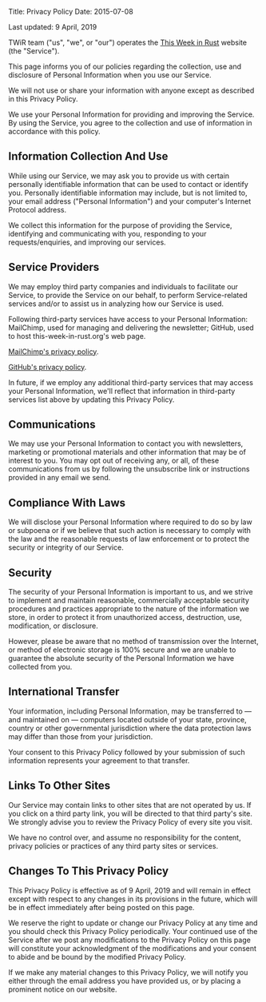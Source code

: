 Title: Privacy Policy
Date: 2015-07-08

Last updated: 9 April, 2019

TWiR team ("us", "we", or "our") operates the <a href="http://this-week-in-rust.org/">This Week in Rust</a> website (the "Service").

This page informs you of our policies regarding the collection, use and disclosure of Personal Information when you use our Service.

We will not use or share your information with anyone except as described in this Privacy Policy.

We use your Personal Information for providing and improving the Service. By using the Service, you agree to the collection and use of information in accordance with this policy.

## Information Collection And Use

While using our Service, we may ask you to provide us with certain personally identifiable information that can be used to contact or identify you. Personally identifiable information may include, but is not limited to, your email address ("Personal Information") and your computer's Internet Protocol address.

We collect this information for the purpose of providing the Service, identifying and communicating with you, responding to your requests/enquiries, and improving our services.

## Service Providers

We may employ third party companies and individuals to facilitate our Service, to provide the Service on our behalf, to perform Service-related services and/or to assist us in analyzing how our Service is used.

Following third-party services have access to your Personal Information: MailChimp, used for managing and delivering the newsletter; GitHub, used to host this-week-in-rust.org's web page.

[MailChimp's privacy policy](https://mailchimp.com/legal/privacy/#3._Privacy_for_Contacts).

[GitHub's privacy policy](https://help.github.com/en/articles/github-privacy-statement).

In future, if we employ any additional third-party services that may access your Personal Information, we'll reflect that information in third-party services list above by updating this Privacy Policy.

## Communications

We may use your Personal Information to contact you with newsletters, marketing or promotional materials and other information that may be of interest to you. You may opt out of receiving any, or all, of these communications from us by following the unsubscribe link or instructions provided in any email we send.

## Compliance With Laws

We will disclose your Personal Information where required to do so by law or subpoena or if we believe that such action is necessary to comply with the law and the reasonable requests of law enforcement or to protect the security or integrity of our Service.

## Security

The security of your Personal Information is important to us, and we strive to implement and maintain reasonable, commercially acceptable security procedures and practices appropriate to the nature of the information we store, in order to protect it from unauthorized access, destruction, use, modification, or disclosure.

However, please be aware that no method of transmission over the Internet, or method of electronic storage is 100% secure and we are unable to guarantee the absolute security of the Personal Information we have collected from you.

## International Transfer

Your information, including Personal Information, may be transferred to — and maintained on — computers located outside of your state, province, country or other governmental jurisdiction where the data protection laws may differ than those from your jurisdiction.

Your consent to this Privacy Policy followed by your submission of such information represents your agreement to that transfer.

## Links To Other Sites

Our Service may contain links to other sites that are not operated by us. If you click on a third party link, you will be directed to that third party's site. We strongly advise you to review the Privacy Policy of every site you visit.

We have no control over, and assume no responsibility for the content, privacy policies or practices of any third party sites or services.

## Changes To This Privacy Policy

This Privacy Policy is effective as of 9 April, 2019 and will remain in effect except with respect to any changes in its provisions in the future, which will be in effect immediately after being posted on this page.

We reserve the right to update or change our Privacy Policy at any time and you should check this Privacy Policy periodically. Your continued use of the Service after we post any modifications to the Privacy Policy on this page will constitute your acknowledgment of the modifications and your consent to abide and be bound by the modified Privacy Policy.

If we make any material changes to this Privacy Policy, we will notify you either through the email address you have provided us, or by placing a prominent notice on our website.
